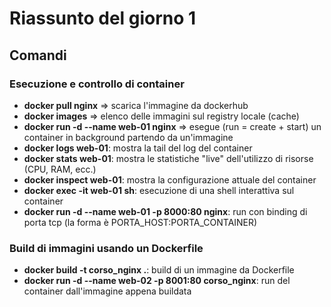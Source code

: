 # Riassunto del giorno 1

## Comandi

### Esecuzione e controllo di container

- __docker pull nginx__ => scarica l'immagine da dockerhub
- __docker images__ => elenco delle immagini sul registry locale (cache)
- __docker run -d --name web-01 nginx__ => esegue (run = create + start) un container in background partendo da un'immagine
- __docker logs web-01__: mostra la tail del log del container
- __docker stats web-01__: mostra le statistiche "live" dell'utilizzo di risorse (CPU, RAM, ecc.)
- __docker inspect web-01__: mostra la configurazione attuale del container
- __docker exec -it web-01 sh__: esecuzione di una shell interattiva sul container
- __docker run -d --name web-01 -p 8000:80  nginx__: run con binding di porta tcp (la forma è PORTA_HOST:PORTA_CONTAINER)

### Build di immagini usando un Dockerfile

- __docker build -t corso_nginx .__: build di un immagine da Dockerfile
- __docker run -d --name web-02 -p 8001:80  corso_nginx__: run del container dall'immagine appena buildata